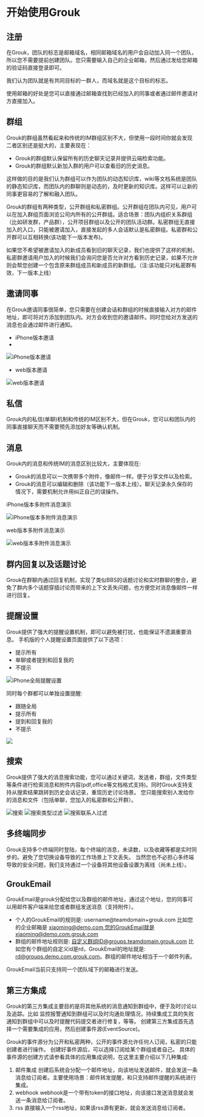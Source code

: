 # 开始使用Grouk


## 注册

在Grouk，团队的标志是邮箱域名，相同邮箱域名的用户会自动加入同一个团队，所以您不需要提前创建团队。您只需要输入自己的企业邮箱，然后通过发给您邮箱的验证码直接登录即可。

我们认为团队就是有共同目标的一群人，而域名就是这个目标的标志。

使用邮箱的好处是您可以直接通过邮箱查找到已经加入的同事或者通过邮件邀请对方直接加入。

## 群组

Grouk的群组虽然看起来和传统的IM群组区别不大，但使用一段时间你就会发现二者区别还是挺大的，主要表现在：

* Grouk的群组默认保留所有的历史聊天记录并提供云端检索功能。
* Grouk的群组默认新加入群的用户可以查看旧的历史消息。

这样做的目的是我们认为群组可以作为团队的动态知识库，wiki等文档系统是团队的静态知识库，而团队内的群聊则是动态的，及时更新的知识库。这样可以让新的同事更容易的了解和融入团队。

Grouk的群组有两种类型，公开群组和私密群组。公开群组在团队内可见，用户可以在加入群组页面浏览公司内所有的公开群组。适合场景：团队内组织关系群组（比如研发群，产品群），公开项目群组以及公开的团队活动群。私密群组无直接加入的入口，只能被邀请加入，直接发起的多人会话默认是私密群组。私密群和公开群可以互相转换(该功能下一版本发布)。

如果您不希望被邀请加入的新成员看到旧的聊天记录，我们也提供了这样的机制，私密群邀请用户加入的时候我们会询问您是否允许对方看到历史记录，如果不允许则会帮您创建一个包含原来群组成员和新成员的新群组。（注:该功能只对私密群有效，下一版本上线）

## 邀请同事
在Grouk邀请同事很简单，您只需要在创建会话和群组的时候直接输入对方的邮件地址，即可将对方添加到团队内。对方会收到您的邀请邮件。同时您给对方发送的消息也会通过邮件进行通知。
* iPhone版本邀请
* 
![iPhone版本邀请](invite-350.png)
* web版本邀请

![web版本邀请](invite-web-350.png)

## 私信

Grouk内的私信(单聊)机制和传统的IM区别不大，但在Grouk，您可以和团队内的同事直接聊天而不需要预先添加好友等确认机制。

## 消息

Grouk内的消息和传统IM的消息区别比较大，主要体现在:
* Grouk的消息可以一次携带多个附件，像邮件一样。便于分享文件以及检索。
* Grouk的消息可以编辑和删除（该功能下一版本上线）。聊天记录永久保存的情况下，需要机制允许用纠正自己的误操作。

iPhone版本多附件消息演示

![iPhone版本多附件消息演示](messages-350.png)

web版本多附件消息演示

![web版本多附件消息演示](messages-web2-350.png)

## 群内回复以及话题讨论

Grouk在群聊内通过回复机制，实现了类似BBS的话题讨论和实时群聊的整合，避免了群内多个话题穿插讨论而带来的上下文丢失问题，也方便您对消息像邮件一样进行回复。

## 提醒设置
Grouk提供了强大的提醒设置机制，即可以避免被打扰，也能保证不遗漏重要消息。
手机版的个人提醒设置页面提供了以下选项：
* 提示所有
* 单聊或者提到和回复我的
* 不提示

![iPhone全局提醒设置](group-notify-350.png)

同时每个群都可以单独设置提醒:
* 跟随全局
* 提示所有
* 提到和回复我的
* 不提示

![](global-notify-350.png)

## 搜索
Grouk提供了强大的消息搜索功能，您可以通过关键词，发送者，群组，文件类型等条件进行检索消息和附件内容(pdf,office等文档格式支持)。同时Grouk支持支持从搜索结果跳转到历史会话记录，重现历史讨论场景。
您只能搜索别人发给你的消息和文件（包括单聊，您加入的私密群和公开群）。

![搜索](search1-350.png) ![搜索类型过滤](search2-350.png) ![搜索联系人过滤](search3-350.png)

## 多终端同步
Grouk支持多个终端同时登陆，每个终端的消息，未读数，以及收藏等都是实时同步的。避免了您切换设备导致的工作场景上下文丢失。
当然您也不必担心多终端导致的安全问题，我们支持通过一个设备将其他设备设置为离线（尚未上线）。

## GroukEmail
GroukEmail是grouk分配给您以及群组的邮件地址，通过这个地址，您的同事可以用邮件客户端来给您或者群组发送消息（支持附件）。

* 个人的GroukEmail的规则是: 
        username@teamdomain+grouk.com
比如您的企业邮箱是 xiaoming@demo.com,您的GroukEmail就是xiaoming@demo.com.grouk.com
* 群组的邮件地址规则是:
        自定义群组ID@groups.teamdomain.grouk.com
比如您有个群组的自定义id是rd，GroukEmail的地址就是: rd@groups.demo.com.grouk.com。群组的邮件地址相当于一个邮件列表。

GroukEmail当前只支持同一个团队域下的邮箱进行发送。

## 第三方集成
Grouk的第三方集成主要目的是将其他系统的消息通知到群组中，便于及时讨论以及追踪。比如 监控报警通知到群组可以及时沟通处理情况，持续集成工具的失败通知到群组中可以及时提醒代码提交者进行修复，等等。
创建第三方集成首先选择一个需要集成的应用，然后创建事件源(EventSource)。

Grouk的事件源分为公开和私密两种，公开的事件源允许任何人订阅，私密的只能创建者进行操作。
创建好事件源后，可以选择订阅给某个群组或者自己。
具体的事件源的创建方式请参看具体的应用集成说明，在这里主要介绍以下几种集成:

1. 邮件集成 创建后系统会分配一个邮件地址，向该地址发送邮件，就会发送一条消息给订阅者。主要使用场景：邮件转发提醒，和只支持邮件提醒的系统进行集成。
2. webhook webhook是一个带有token的接口地址，向该接口发送消息就会发送一条消息给订阅者。
3. rss 直接输入一个rss地址，如果该rss源有更新，就会发送消息给订阅者。